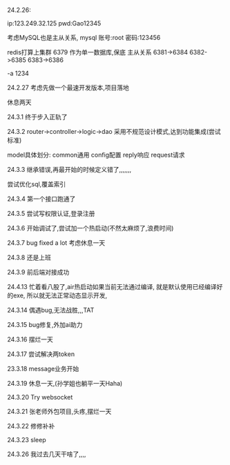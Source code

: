 24.2.26:

ip:123.249.32.125
pwd:Gao12345

考虑MySQL也是主从关系,
mysql 账号:root
密码:123456

redis打算上集群
6379 作为单一数据库,保底
主从关系
6381->6384
6382->6385
6383->6386

-a 1234

24.2.27 
考虑先做一个最速开发版本,项目落地

休息两天

24.3.1
终于步入正轨了

24.3.2
router->controller->logic->dao
采用不规范设计模式,达到功能集成(尝试标准)

model具体划分:
    common通用
    config配置
    reply响应
    request请求

24.3.3
继承错误,再最开始的时候定义错了,,,,,,,

尝试优化sql,覆盖索引

24.3.4
第一个接口跑通了

24.3.5
尝试写权限认证,登录注册

24.3.6
开始调试了,尝试加一个热启动(不然太麻烦了,浪费时间)

24.3.7 
bug fixed a lot 
考虑休息一天

24.3.8
还是上班

24.3.9
前后端对接成功


24.4.13
忙着看八股了,air热启动如果当前无法通过编译,
就是默认使用已经编译好的exe,
所以就无法正常动态显示开发,

24.3.14
偶遇bug,无法战胜,,,TAT

24.3.15
bug修复,外加ai助力

24.3.16
摆烂一天

24.3.17
尝试解决两token

23.3.18
message业务开始

24.3.19
休息一天,(孙学姐也躺平一天Haha)

24.3.20
Try websocket

24.3.21
张老师外包项目,头疼,摆烂一天

24.3.22
修修补补

24.3.23
sleep

24.3.26
我过去几天干啥了,,,,






